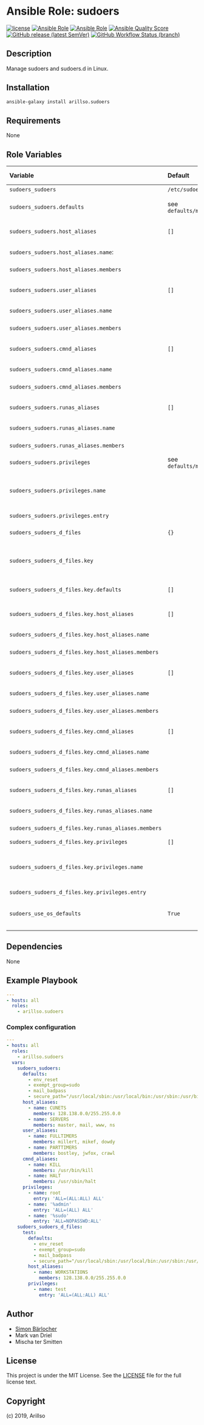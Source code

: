 # Ansible Role: sudoers

<!-- markdownlint-disable MD013 -->

[![license](https://img.shields.io/github/license/mashape/apistatus.svg?style=flat-square&logo=Open%20Source%20Initiative)](LICENSE) [![Ansible Role](https://img.shields.io/ansible/role/21620?label=role%20name&style=flat-square&logo=ansible)](https://galaxy.ansible.com/arillso/sudoers) [![Ansible Role](https://img.shields.io/ansible/role/d/21620.svg?style=flat-square&logo=ansible)](https://galaxy.ansible.com/arillso/sudoers) [![Ansible Quality Score](https://img.shields.io/ansible/quality/21620?label=role%20quality&style=flat-square&logo=ansible)](https://galaxy.ansible.com/arillso/sudoers) [![GitHub release (latest SemVer)](https://img.shields.io/github/v/release/arillso/ansible.sudoers?style=flat-square&logo=github)](https://github.com/arillso/ansible.sudoers/releases) [![GitHub Workflow Status (branch)](https://img.shields.io/github/workflow/status/arillso/ansible.sudoers/Role%20Tests/master?label=integration%20tests&style=flat-square&logo=github)](https://github.com/arillso/ansible.sudoers/actions?query=workflow%3A%22Role+Tests%22)

<!-- markdownlint-enable MD013 -->

## Description

Manage sudoers and sudoers.d in Linux.

## Installation

```bash
ansible-galaxy install arillso.sudoers
```

## Requirements

None

## Role Variables

| Variable                                            | Default                 | Comments (type)                                               |
| :-------------------------------------------------- | :---------------------- | :------------------------------------------------------------ |
| `sudoers_sudoers`                                   | `/etc/sudoers`          | file declarations                                             |
| `sudoers_sudoers.defaults`                          | see `defaults/main.yml` | Default configuration options                                 |
| `sudoers_sudoers.host_aliases`                      | `[]`                    | A list of aliases of type `Host_Alias`                        |
| `sudoers_sudoers.host_aliases.name`:                |                         | Name of the alias                                             |
| `sudoers_sudoers.host_aliases.members`              |                         | Member(s) of the alias                                        |
| `sudoers_sudoers.user_aliases`                      | `[]`                    | A list of aliases of type `User_Alias`                        |
| `sudoers_sudoers.user_aliases.name`                 |                         | Name of the alias                                             |
| `sudoers_sudoers.user_aliases.members`              |                         | Member(s) of the alias                                        |
| `sudoers_sudoers.cmnd_aliases`                      | `[]`                    | A list of aliases of type `Cmnd_Alias`                        |
| `sudoers_sudoers.cmnd_aliases.name`                 |                         | Name of the alias                                             |
| `sudoers_sudoers.cmnd_aliases.members`              |                         | Member(s) of the alias                                        |
| `sudoers_sudoers.runas_aliases`                     | `[]`                    | A list of aliases of type `Runas_Alias`                       |
| `sudoers_sudoers.runas_aliases.name`                |                         | Name of the alias                                             |
| `sudoers_sudoers.runas_aliases.members`             |                         | Member(s) of the alias                                        |
| `sudoers_sudoers.privileges`                        | see `defaults/main.yml` | List of privileges                                            |
| `sudoers_sudoers.privileges.name`                   |                         | Name of user or group (group should be prefixed with '%')     |
| `sudoers_sudoers.privileges.entry`                  |                         | A privilege entry                                             |
| `sudoers_sudoers_d_files`                           | `{}`                    | `/etc/sudoers.d/*` file(s) declarations                       |
| `sudoers_sudoers_d_files.key`                       |                         | The name of the sudoers configuration file (e.g `vagrant`)    |
| `sudoers_sudoers_d_files.key.defaults`              | `[]`                    | Default configuration options                                 |
| `sudoers_sudoers_d_files.key.host_aliases`          | `[]`                    | A list of aliases of type `Host_Alias`                        |
| `sudoers_sudoers_d_files.key.host_aliases.name`     |                         | Name of the alias                                             |
| `sudoers_sudoers_d_files.key.host_aliases.members`  |                         | Member(s) of the alias                                        |
| `sudoers_sudoers_d_files.key.user_aliases`          | `[]`                    | A list of aliases of type `User_Alias`                        |
| `sudoers_sudoers_d_files.key.user_aliases.name`     |                         | Name of the alias                                             |
| `sudoers_sudoers_d_files.key.user_aliases.members`  |                         | Member(s) of the alias                                        |
| `sudoers_sudoers_d_files.key.cmnd_aliases`          | `[]`                    | A list of aliases of type `Cmnd_Alias`                        |
| `sudoers_sudoers_d_files.key.cmnd_aliases.name`     |                         | Name of the alias                                             |
| `sudoers_sudoers_d_files.key.cmnd_aliases.members`  |                         | Member(s) of the alias                                        |
| `sudoers_sudoers_d_files.key.runas_aliases`         | `[]`                    | A list of aliases of type `Runas_Alias`                       |
| `sudoers_sudoers_d_files.key.runas_aliases.name`    |                         | Name of the alias                                             |
| `sudoers_sudoers_d_files.key.runas_aliases.members` |                         | Member(s) of the alias                                        |
| `sudoers_sudoers_d_files.key.privileges`            | `[]`                    | List of privileges                                            |
| `sudoers_sudoers_d_files.key.privileges.name`       |                         | Name of user or group (group should be prefixed with '%')     |
| `sudoers_sudoers_d_files.key.privileges.entry`      |                         | A privilege entry                                             |
| `sudoers_use_os_defaults`                           | `True`                  | Includes default rules that ship with target distro (boolean) |

## Dependencies

None

## Example Playbook

```yaml
---
- hosts: all
  roles:
    - arillso.sudoers
```

### Complex configuration

```yaml
---
- hosts: all
  roles:
    - arillso.sudoers
  vars:
    sudoers_sudoers:
      defaults:
        - env_reset
        - exempt_group=sudo
        - mail_badpass
        - secure_path="/usr/local/sbin:/usr/local/bin:/usr/sbin:/usr/bin:/sbin:/bin"
      host_aliases:
        - name: CUNETS
          members: 128.138.0.0/255.255.0.0
        - name: SERVERS
          members: master, mail, www, ns
      user_aliases:
        - name: FULLTIMERS
          members: millert, mikef, dowdy
        - name: PARTTIMERS
          members: bostley, jwfox, crawl
      cmnd_aliases:
        - name: KILL
          members: /usr/bin/kill
        - name: HALT
          members: /usr/sbin/halt
      privileges:
        - name: root
          entry: 'ALL=(ALL:ALL) ALL'
        - name: '%admin'
          entry: 'ALL=(ALL) ALL'
        - name: '%sudo'
          entry: 'ALL=NOPASSWD:ALL'
    sudoers_sudoers_d_files:
      test:
        defaults:
          - env_reset
          - exempt_group=sudo
          - mail_badpass
          - secure_path="/usr/local/sbin:/usr/local/bin:/usr/sbin:/usr/bin:/sbin:/bin"
        host_aliases:
          - name: WORKSTATIONS
            members: 128.138.0.0/255.255.0.0
        privileges:
          - name: test
            entry: 'ALL=(ALL:ALL) ALL'
```

## Author

- [Simon Bärlocher](https://sbaerlocher.ch)
- Mark van Driel
- Mischa ter Smitten

## License

This project is under the MIT License. See the [LICENSE](https://sbaerlo.ch/licence) file for the full license text.

## Copyright

(c) 2019, Arillso

